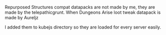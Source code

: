 Repurposed Structures compat datapacks are not made by me, they are made by the telepathicgrunt.
When Dungeons Arise loot tweak datapack is made by Aureljz

I added them to kubejs directory so they are loaded for every server easily.